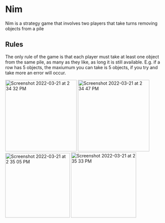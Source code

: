 # Nim
Nim is a strategy game that involves two players that take turns removing objects from a pile

## Rules
The only rule of the game is that each player must take at least one object from the same pile, as many as they like, as long it is still available. E.g. if a row has 5 objects, the maxiumum you can take is 5 objects, if you try and take more an error will occur.

<img width="227" alt="Screenshot 2022-03-21 at 2 34 32 PM" src="https://user-images.githubusercontent.com/71420919/159285370-14365ad9-74b9-4acb-8436-6c0f078b9e2a.png">

<img width="227" alt="Screenshot 2022-03-21 at 2 34 47 PM" src="https://user-images.githubusercontent.com/71420919/159285396-ce7e99a5-f648-4357-930b-837b1eedd828.png">

<img width="205" alt="Screenshot 2022-03-21 at 2 35 05 PM" src="https://user-images.githubusercontent.com/71420919/159285421-05d1ff8c-72fe-48b1-9d15-ec7a2e200efd.png">

<img width="207" alt="Screenshot 2022-03-21 at 2 35 33 PM" src="https://user-images.githubusercontent.com/71420919/159285430-914d6975-fadd-484a-b941-79cb37f8b221.png">
